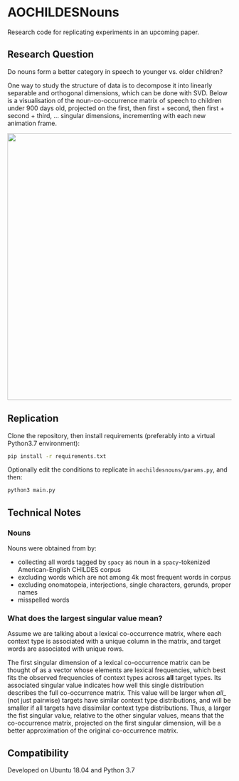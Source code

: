# AOCHILDESNouns

Research code for replicating experiments in an upcoming paper.

## Research Question

Do nouns form a better category in speech to younger vs. older children? 

One way to study the structure of data is to decompose it into linearly separable and orthogonal dimensions, 
which can be done with SVD.
Below is a visualisation of the noun-co-occurrence matrix of speech to children under 900 days old, 
projected on the first, then first + second, then first + second + third, ... singular dimensions, 
 incrementing with each new animation frame.

<div align="center">
 <img src="animations/readme1.gif" width="600">
</div>


## Replication

Clone the repository, then install requirements (preferably into a virtual Python3.7 environment):
```bash
pip install -r requirements.txt
```

Optionally edit the conditions to replicate in `aochildesnouns/params.py`, and then:

```bash
python3 main.py
```

## Technical Notes

### Nouns

Nouns were obtained from by:
- collecting all words tagged by `spacy` as noun in a `spacy`-tokenized American-English CHILDES corpus
- excluding words which are not among 4k most frequent words in corpus
- excluding onomatopeia, interjections, single characters, gerunds, proper names
- misspelled words

### What does the largest singular value mean?

Assume we are talking about a lexical co-occurrence matrix, 
where each context type is associated with a unique column in the matrix,
and target words are associated with unique rows. 

The first singular dimension of a lexical co-occurrence matrix can be thought of as a vector 
whose elements are lexical frequencies, which best fits the observed frequencies of context types across __all__ target types.
Its associated singular value indicates how well this single distribution describes the full co-occurrence matrix.
This value will be larger when _all__ (not just pairwise) targets have similar context type distributions, 
and will be smaller if all targets have dissimilar context type distributions.
Thus, a larger the fist singular value, relative to the other singular values, 
means that the co-occurrence matrix, projected on the first singular dimension,
will be a better approximation of the original co-occurrence matrix.

## Compatibility

Developed on Ubuntu 18.04 and Python 3.7
